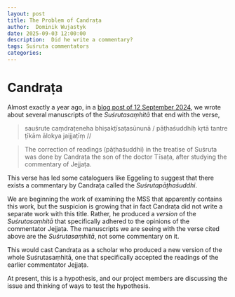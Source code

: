 ```yaml
---
layout: post
title: The Problem of Candraṭa
author:  Dominik Wujastyk
date: 2025-09-03 12:00:00
description:  Did he write a commentary?
tags: Suśruta commentators
categories: 
---
```


# Candraṭa

Almost exactly a year ago, in a [blog post of 12 September 2024](https://sushrutaproject.org/2024/09/12/candrata/), we wrote about several manuscripts of the *Suśrutasaṃhitā* that end with the verse,

>sauśrute caṃdraṭeneha bhiṣakṭīsaṭasūnunā /
pāṭhaśuddhiḥ kṛtā tantre ṭīkām ālokya jaijjaṭīṃ //

>The correction of readings (pāṭhaśuddhi) in the treatise of Suśruta was done by Candraṭa the son of the doctor Tīsaṭa, after studying the commentary of Jejjaṭa.

This verse has led some cataloguers like Eggeling to suggest that there exists a commentary by Candraṭa called the *Suśrutapāṭhaśuddhi*. 

We are beginning the work of examining the MSS that apparently contains this work, but the suspicion is growing that in fact Candraṭa did not write a separate work with this title.  Rather, he produced a *version* of the *Suśrutasaṃhitā* that specifically adhered to the opinions of the commentator Jejjaṭa. The manuscripts we are seeing with the verse cited above are the *Suśrutasaṃhitā*, not some commentary on it. 

This would cast Candraṭa as a scholar who produced a new version of the whole Suśrutasaṃhitā, one that specifically accepted the readings of the earlier commentator Jejjaṭa. 

At present, this is a hypothesis, and our project members are discussing the issue and thinking of ways to test the hypothesis. 
